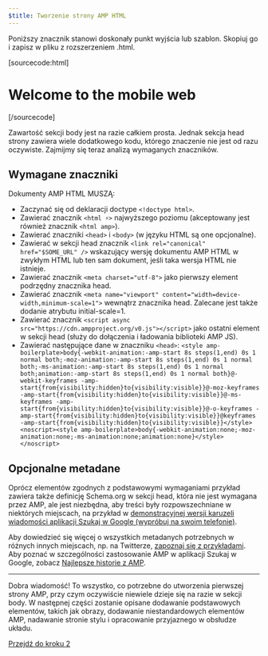 ```yaml
---
$title: Tworzenie strony AMP HTML
---
```


Poniższy znacznik stanowi doskonały punkt wyjścia lub szablon.
Skopiuj go i zapisz w pliku z rozszerzeniem .html.

[sourcecode:html]
<!doctype html>
<html amp lang="en">
  <head>
    <meta charset="utf-8">
    <title>Hello, AMPs</title>
    <link rel="canonical" href="http://example.ampproject.org/article-metadata.html" />
    <meta name="viewport" content="width=device-width,minimum-scale=1,initial-scale=1">
    <script type="application/ld+json">
      {
        "@context": "http://schema.org",
        "@type": "NewsArticle",
        "headline": "Open-source framework for publishing content",
        "datePublished": "2015-10-07T12:02:41Z",
        "image": [
          "logo.jpg"
        ]
      }
    </script>
    <style amp-boilerplate>body{-webkit-animation:-amp-start 8s steps(1,end) 0s 1 normal both;-moz-animation:-amp-start 8s steps(1,end) 0s 1 normal both;-ms-animation:-amp-start 8s steps(1,end) 0s 1 normal both;animation:-amp-start 8s steps(1,end) 0s 1 normal both}@-webkit-keyframes -amp-start{from{visibility:hidden}to{visibility:visible}}@-moz-keyframes -amp-start{from{visibility:hidden}to{visibility:visible}}@-ms-keyframes -amp-start{from{visibility:hidden}to{visibility:visible}}@-o-keyframes -amp-start{from{visibility:hidden}to{visibility:visible}}@keyframes -amp-start{from{visibility:hidden}to{visibility:visible}}</style><noscript><style amp-boilerplate>body{-webkit-animation:none;-moz-animation:none;-ms-animation:none;animation:none}</style></noscript>
    <script async src="https://cdn.ampproject.org/v0.js"></script>
  </head>
  <body>
    <h1>Welcome to the mobile web</h1>
  </body>
</html>
[/sourcecode]

Zawartość sekcji body jest na razie całkiem prosta. Jednak sekcja head strony zawiera wiele dodatkowego kodu, którego znaczenie nie jest od razu oczywiste. Zajmijmy się teraz analizą wymaganych znaczników.

## Wymagane znaczniki

Dokumenty AMP HTML MUSZĄ:

  - Zaczynać się od deklaracji doctype `<!doctype html>`.
  - Zawierać znacznik `<html ⚡>` najwyższego poziomu (akceptowany jest również znacznik `<html amp>`).
  - Zawierać znaczniki `<head>` i `<body>` (w języku HTML są one opcjonalne).
  - Zawierać w sekcji head znacznik `<link rel="canonical" href="$SOME_URL" />` wskazujący wersję dokumentu AMP HTML w zwykłym HTML lub ten sam dokument, jeśli taka wersja HTML nie istnieje.
  - Zawierać znacznik `<meta charset="utf-8">` jako pierwszy element podrzędny znacznika head.
  - Zawierać znacznik `<meta name="viewport" content="width=device-width,minimum-scale=1">` wewnątrz znacznika head. Zalecane jest także dodanie atrybutu initial-scale=1.
  - Zawierać znacznik `<script async src="https://cdn.ampproject.org/v0.js"></script>` jako ostatni element w sekcji head (służy do dołączenia i ładowania biblioteki AMP JS).
  - Zawierać następujące dane w znaczniku `<head>`:
    `<style amp-boilerplate>body{-webkit-animation:-amp-start 8s steps(1,end) 0s 1 normal both;-moz-animation:-amp-start 8s steps(1,end) 0s 1 normal both;-ms-animation:-amp-start 8s steps(1,end) 0s 1 normal both;animation:-amp-start 8s steps(1,end) 0s 1 normal both}@-webkit-keyframes -amp-start{from{visibility:hidden}to{visibility:visible}}@-moz-keyframes -amp-start{from{visibility:hidden}to{visibility:visible}}@-ms-keyframes -amp-start{from{visibility:hidden}to{visibility:visible}}@-o-keyframes -amp-start{from{visibility:hidden}to{visibility:visible}}@keyframes -amp-start{from{visibility:hidden}to{visibility:visible}}</style><noscript><style amp-boilerplate>body{-webkit-animation:none;-moz-animation:none;-ms-animation:none;animation:none}</style></noscript>`

## Opcjonalne metadane

Oprócz elementów zgodnych z podstawowymi wymaganiami przykład zawiera także definicję Schema.org w sekcji head, która nie jest wymagana przez AMP, ale jest niezbędna, aby treści były rozpowszechniane w niektórych miejscach, na przykład w [demonstracyjnej wersji karuzeli wiadomości aplikacji Szukaj w Google (wypróbuj na swoim telefonie)](https://g.co/ampdemo).

Aby dowiedzieć się więcej o wszystkich metadanych potrzebnych w różnych innych miejscach, np. na Twitterze, [zapoznaj się z przykładami](https://github.com/ampproject/amphtml/tree/master/examples/metadata-examples). Aby poznać w szczególności zastosowanie AMP w aplikacji Szukaj w Google, zobacz [Najlepsze historie z AMP](https://developers.google.com/structured-data/carousels/top-stories).

<hr>

Dobra wiadomość! To wszystko, co potrzebne do utworzenia pierwszej strony AMP, przy czym oczywiście niewiele dzieje się na razie w sekcji body. W następnej części zostanie opisane dodawanie podstawowych elementów, takich jak obrazy, dodawanie niestandardowych elementów AMP, nadawanie stronie stylu i opracowanie przyjaznego w obsłudze układu.

<a class="go-button button" href="/pl/docs/tutorials/create/include_image.html">Przejdź do kroku 2</a>